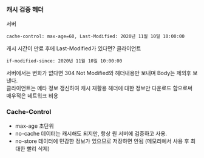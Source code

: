### 캐시 검증 헤더

서버

```
cache-control: max-age=60, Last-Modified: 2020년 11월 10일 10:00:00
```

캐시 시간이 만료 후에 Last-Modified가 있다면?
클라이언트

```
if-modified-since: 2020년 11월 10일 10:00:00
```

서버에서는 변화가 없다면 304 Not Modified와 헤더내용만 보내며 Body는 제외후 보낸다.</br>
클라이언트는 메타 정보 갱신하여 캐시 재활용
헤더에 대한 정보만 다운로드 함으로써 매우적은 네트워크 비용

### Cache-Control

- max-age 초단위
- no-cache 데이터는 캐시해도 되지만, 항상 원 서버에 검증하고 사용.
- no-store 데이터에 민감한 정보가 있으므로 저장하면 안됨 (메모리에서 사용 후 최대한 빨리 삭제)
